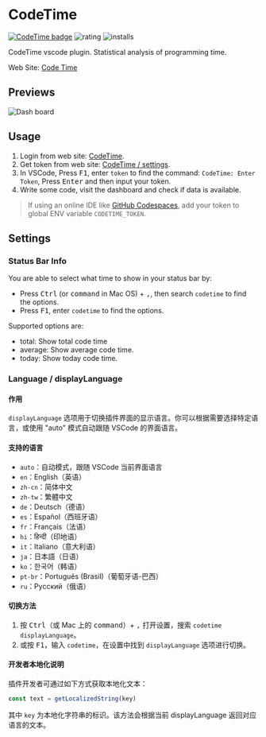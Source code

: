# CodeTime

[![CodeTime badge](https://img.shields.io/endpoint?style=social&url=https%3A%2F%2Fapi.codetime.dev%2Fshield%3Fid%3D2%26project%3Dcodetime-vscode%26in%3D0)](https://codetime.dev)
![rating](https://img.shields.io/visual-studio-marketplace/stars/Jannchie.codetime)
![installs](https://img.shields.io/visual-studio-marketplace/i/Jannchie.codetime)

CodeTime vscode plugin. Statistical analysis of programming time.

Web Site: [Code Time](https://codetime.dev)

## Previews

![Dash board](images/preview.png)

## Usage

1. Login from web site: [CodeTime](https://codetime.dev).
2. Get token from web site: [CodeTime / settings](https://codetime.dev/dashboard/settings).
3. In VSCode, Press <kbd>F1</kbd>, enter `token` to find the command: `CodeTime: Enter Token`, Press <kbd>Enter</kbd> and then input your token.
4. Write some code, visit the dashboard and check if data is available.

> If using an online IDE like [GitHub Codespaces](https://docs.github.com/en/codespaces), add your token to global ENV variable `CODETIME_TOKEN`.

## Settings

### Status Bar Info

You are able to select what time to show in your status bar by:

- Press <kbd>Ctrl</kbd> (or <kbd>command</kbd> in Mac OS) + <kbd>,</kbd>, then search `codetime` to find the options.
- Press <kbd>F1</kbd>, enter `codetime` to find the options.

Supported options are:

- total: Show total code time
- average: Show average code time.
- today: Show today code time.

### Language / displayLanguage

#### 作用

`displayLanguage` 选项用于切换插件界面的显示语言。你可以根据需要选择特定语言，或使用 "auto" 模式自动跟随 VSCode 的界面语言。

#### 支持的语言

- `auto`：自动模式，跟随 VSCode 当前界面语言
- `en`：English（英语）
- `zh-cn`：简体中文
- `zh-tw`：繁體中文
- `de`：Deutsch（德语）
- `es`：Español（西班牙语）
- `fr`：Français（法语）
- `hi`：हिन्दी（印地语）
- `it`：Italiano（意大利语）
- `ja`：日本語（日语）
- `ko`：한국어（韩语）
- `pt-br`：Português (Brasil)（葡萄牙语-巴西）
- `ru`：Русский（俄语）

#### 切换方法

1. 按 <kbd>Ctrl</kbd>（或 Mac 上的 <kbd>command</kbd>）+ <kbd>,</kbd> 打开设置，搜索 `codetime displayLanguage`。
2. 或按 <kbd>F1</kbd>，输入 `codetime`，在设置中找到 `displayLanguage` 选项进行切换。

#### 开发者本地化说明

插件开发者可通过如下方式获取本地化文本：

```ts
const text = getLocalizedString(key)
```

其中 `key` 为本地化字符串的标识。该方法会根据当前 displayLanguage 返回对应语言的文本。
